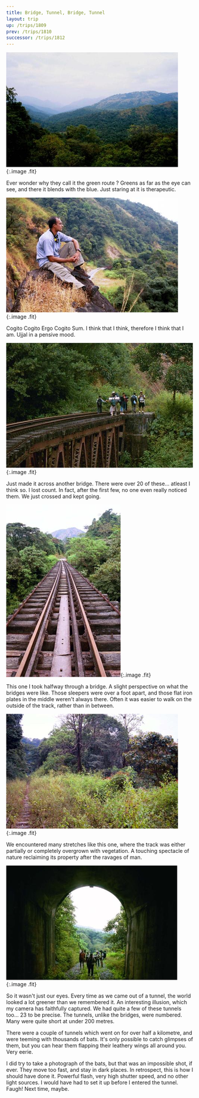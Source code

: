 ```yaml
---
title: Bridge, Tunnel, Bridge, Tunnel
layout: trip
up: /trips/1809
prev: /trips/1810
successor: /trips/1812
---
```


 ![Green View](/images/trips/railway/12.jpg 'Green View'){:.image .fit}
 
  


Ever wonder why they call it the green route ? Greens as far as the eye can see, and there it blends with the blue. Just staring at it is therapeutic.
  


 ![Pensive](/images/trips/railway/13.jpg 'Pensive'){:.image .fit}
 
  


Cogito Cogito Ergo Cogito Sum. I think that I think, therefore I think that I am. Ujjal in a pensive mood.  

 ![Another Bridge](/images/trips/railway/15.jpg 'Another Bridge'){:.image .fit}
 
  


Just made it across another bridge. There were over 20 of these... atleast I think so. I lost count. In fact, after the first few, no one even really noticed them. We just crossed and kept going.
  


 ![Yet Another Bridge](/images/trips/railway/16.jpg 'Yet Another Bridge'){:.image .fit}
 
  


This one I took halfway through a bridge. A slight perspective on what the bridges were like. Those sleepers were over a foot apart, and those flat iron plates in the middle weren't always there. Often it was easier to walk on the outside of the track, rather than in between.
  


 ![Nature-Mine, All Mine.](/images/trips/railway/18.jpg 'Nature-Mine, All Mine.'){:.image .fit}
 
  


We encountered many stretches like this one, where the track was either partially or completely overgrown with vegetation. A touching spectacle of nature reclaiming its property after the ravages of man.
  


 ![Yet Another Bridge](/images/trips/railway/19.jpg 'Yet Another Bridge'){:.image .fit}
 
  


So it wasn't just our eyes. Every time as we came out of a tunnel, the world looked a lot greener than we remembered it. An interesting illusion, which my camera has faithfully captured. We had quite a few of these tunnels too... 23 to be precise. The tunnels, unlike the bridges, were numbered. Many were quite short at under 200 metres.  

 There were a couple of tunnels which went on for over half a kilometre, and were teeming with thousands of bats. It's only possible to catch glimpses of them, but you can hear them flapping their leathery wings all around you. Very eerie.  

 I did try to take a photograph of the bats, but that was an impossible shot, if ever. They move too fast, and stay in dark places. In retrospect, this is how I should have done it. Powerful flash, very high shutter speed, and no other light sources. I would have had to set it up before I entered the tunnel. Faugh! Next time, maybe. 


